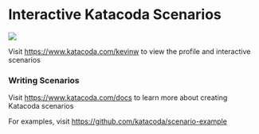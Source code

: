 # Interactive Katacoda Scenarios

[![](http://shields.katacoda.com/katacoda/kevinw/count.svg)](https://www.katacoda.com/kevinw "Get your profile on Katacoda.com")

Visit https://www.katacoda.com/kevinw to view the profile and interactive scenarios

### Writing Scenarios
Visit https://www.katacoda.com/docs to learn more about creating Katacoda scenarios

For examples, visit https://github.com/katacoda/scenario-example
